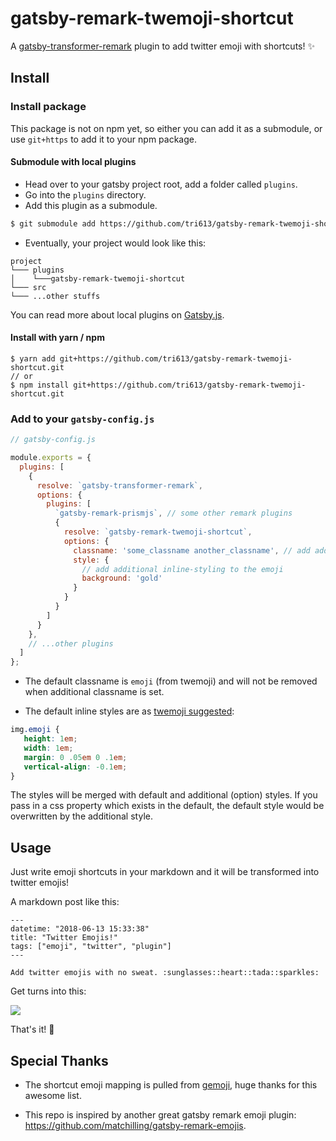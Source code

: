 # gatsby-remark-twemoji-shortcut

A [gatsby-transformer-remark](https://github.com/gatsbyjs/gatsby/tree/master/packages/gatsby-transformer-remark) plugin to add twitter emoji with shortcuts! :sparkles:

## Install

### Install package

This package is not on npm yet, so either you can add it as a submodule, or use `git+https` to add it to your npm package.

#### Submodule with local plugins

- Head over to your gatsby project root, add a folder called `plugins`.
- Go into the `plugins` directory.
- Add this plugin as a submodule.

```bash
$ git submodule add https://github.com/tri613/gatsby-remark-twemoji-shortcut.git
```
- Eventually, your project would look like this:
```
project
└─── plugins
│    └───gatsby-remark-twemoji-shortcut
└─── src
└─── ...other stuffs
```

You can read more about local plugins on [Gatsby.js](https://www.gatsbyjs.org/docs/plugin-authoring/#local-plugins).

#### Install with yarn / npm

```
$ yarn add git+https://github.com/tri613/gatsby-remark-twemoji-shortcut.git
// or
$ npm install git+https://github.com/tri613/gatsby-remark-twemoji-shortcut.git

```

### Add to your `gatsby-config.js`

```javascript
// gatsby-config.js

module.exports = {
  plugins: [
    {
      resolve: `gatsby-transformer-remark`,
      options: {
        plugins: [
          `gatsby-remark-prismjs`, // some other remark plugins
          {
            resolve: `gatsby-remark-twemoji-shortcut`,
            options: {
              classname: 'some_classname another_classname', // add additional classname(s) to the emoji
              style: { 
                // add additional inline-styling to the emoji
                background: 'gold'
              }
            }
          }
        ]
      }
    },
    // ...other plugins
  ]
};
```

- The default classname is `emoji` (from twemoji) and will not be removed when additional classname is set.

- The default inline styles are as [twemoji suggested](https://github.com/twitter/twemoji#inline-styles):

```css
img.emoji {
   height: 1em;
   width: 1em;
   margin: 0 .05em 0 .1em;
   vertical-align: -0.1em;
}
```

The styles will be merged with default and additional (option) styles.
If you pass in a css property which exists in the default, the default style would be overwritten by the additional style.

## Usage
Just write emoji shortcuts in your markdown and it will be transformed into twitter emojis!

A markdown post like this:

```
---
datetime: "2018-06-13 15:33:38"
title: "Twitter Emojis!"
tags: ["emoji", "twitter", "plugin"]
---

Add twitter emojis with no sweat. :sunglasses::heart::tada::sparkles:
```

Get turns into this:

![](https://i.imgur.com/QBnHp2s.png)

That's it! :tada:

## Special Thanks

- The shortcut emoji mapping is pulled from [gemoji](https://github.com/github/gemoji), huge thanks for this awesome list.

- This repo is inspired by another great gatsby remark emoji plugin: https://github.com/matchilling/gatsby-remark-emojis.
